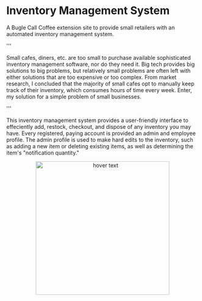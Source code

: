 # Inventory Management System
A Bugle Call Coffee extension site to provide small retailers with an automated inventory management system.

'''

Small cafes, diners, etc. are too small to purchase available sophisticated inventory management software, nor do they need it. Big tech provides big solutions to big problems, but relatively small problems are often left with either solutions that are too expensive or too complex. From market research, I concluded that the majority of small cafes opt to manually keep track of their inventory, which consumes hours of time every week. Enter, my solution for a simple problem of small businesses.

'''

This inventory management system provides a user-friendly interface to effeciently add, restock, checkout, and dispose of any inventory you may have. Every registered, paying account is provided an admin and employee profile. The admin profile is used to make hard edits to the inventory, such as adding a new item or deleting existing items, as well as determining the item's "notification quantity."

<p align="center">
  <img src="your_relative_path_here" width="350" title="hover text">
</p>



